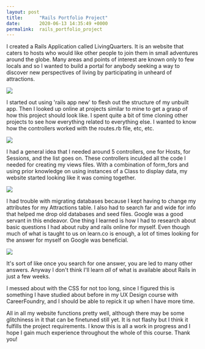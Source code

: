 ```yaml
---
layout: post
title:      "Rails Portfolio Project"
date:       2020-06-13 14:35:49 +0000
permalink:  rails_portfolio_project
---
```



I created a Rails Application called LivingQuarters. It is an website that caters to hosts who would like other people to join them in small adventures around the globe. Many areas and points of interest are known only to few locals and so I wanted to build a portal for anybody seeking a way to discover new perspectives of living by participating in unheard of attractions.

![](https://ibb.co/hW88vQL)

I started out using 'rails app new' to flesh out the structure of my unbuilt app. Then I looked up online at projects similar to mine to get a grasp of how this project should look like. I spent quite a bit of time cloning other projects to see how everything related to everything else. I wanted to know how the controllers worked with the routes.rb file, etc, etc.

![](https://ibb.co/C90C4D9)

I had a general idea that I needed around 5 controllers, one for Hosts, for Sessions, and the list goes on. These controllers inculded all the code I needed for creating my views files. With a combination of form_fors and using prior knowledge on using instances of a Class to display data, my website started looking like it was coming together. 

![](https://ibb.co/4dPK58N)

I had trouble with migrating databases because I kept having to change my attributes for my Attractions table. I also had to search far and wide for info that helped me drop old databases and seed files. Google was a good servant in this endeavor. One thing I learned is how I had to research about basic questions I had about ruby and rails online for myself. Even though much of what is taught to us on learn.co is enough, a lot of times looking for the answer for myself on Google was beneficial. 

![](https://ibb.co/C90C4D9https://ibb.co/jDQp1jp)

It's sort of like once you search for one answer, you are led to many other answers. Anyway I don't think I'll learn *all* of what is available about Rails in just a few weeks.

I messed about with the CSS for not too long, since I figured this is something I have studied about before in my UX Design course with CareerFoundry, and I should be able to repick it up when I have more time.

All in all my website functions pretty well, although there may be some glitchiness in it that can be finetuned still yet. It is not flashy but I think it fulfills the project requirements. I know this is all a work in progress and I hope I gain much experience throughout the whole of this course. 
Thank you! 

